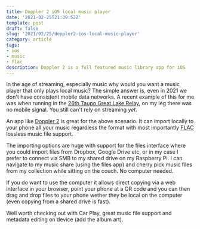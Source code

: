 ```yaml
---
title: Doppler 2 iOS local music player
date: '2021-02-25T21:39:52Z'
template: post
draft: false
slug: '2021/02/25/doppler2-ios-local-music-player'
category: article
tags:
- ios
- music
- flac
description: Doppler 2 is a full featured music library app for iOS
--- 
```


In the age of streaming, especially music why would you want a music player that only plays local music? The simple answer is, even in 2021 we don't have consistent mobile data networks. A recent example of this for me was when running in the [26th Taupo Great Lake Relay](https://eventpromotions.co.nz/taupo-great-lake-relay/), on my leg there was no mobile signal. You still can't rely on streaming *yet*.

An app like [Doppler 2](https://apps.apple.com/us/app/doppler-mp3-flac-music-player/id1468459747) is great for the above scenario. It can import locally to your phone all your music regardless the format with most importantly [FLAC](https://en.wikipedia.org/wiki/FLAC) lossless music file support. 

The importing options are huge with support for the files interface where you could import files from Dropbox, Google Drive etc, or in my case I prefer to connect via SMB to my shared drive on my Raspberry Pi. I can navigate to my music share (using the files app) and cherry pick music files from my collection while sitting on the couch. No computer needed. 

If you do want to use the computer it allows direct copying via a web interface in your browser, point your phone at a QR code and you can then drag and drop files to your phone wether they be local on the computer (even copying from a shared drive is fast).

Well worth checking out with Car Play, great music file support and metadata editing on device (add the album art).
